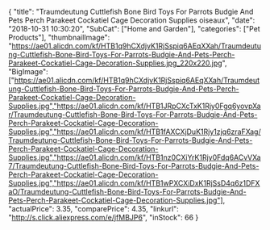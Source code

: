 {
	"title": "Traumdeutung Cuttlefish Bone Bird Toys For Parrots Budgie And Pets Perch Parakeet Cockatiel Cage Decoration Supplies oiseaux",
	"date": "2018-10-31 10:30:20",
	"SubCat": ["Home and Garden"],
	"categories": ["Pet Products"],
	"thumbnailImage": "https://ae01.alicdn.com/kf/HTB1q9hCXdjvK1RjSspiq6AEqXXah/Traumdeutung-Cuttlefish-Bone-Bird-Toys-For-Parrots-Budgie-And-Pets-Perch-Parakeet-Cockatiel-Cage-Decoration-Supplies.jpg_220x220.jpg",
	"BigImage": ["https://ae01.alicdn.com/kf/HTB1q9hCXdjvK1RjSspiq6AEqXXah/Traumdeutung-Cuttlefish-Bone-Bird-Toys-For-Parrots-Budgie-And-Pets-Perch-Parakeet-Cockatiel-Cage-Decoration-Supplies.jpg","https://ae01.alicdn.com/kf/HTB1JRpCXcTxK1Rjy0Fgq6yovpXar/Traumdeutung-Cuttlefish-Bone-Bird-Toys-For-Parrots-Budgie-And-Pets-Perch-Parakeet-Cockatiel-Cage-Decoration-Supplies.jpg","https://ae01.alicdn.com/kf/HTB1fAXCXjDuK1Rjy1zjq6zraFXag/Traumdeutung-Cuttlefish-Bone-Bird-Toys-For-Parrots-Budgie-And-Pets-Perch-Parakeet-Cockatiel-Cage-Decoration-Supplies.jpg","https://ae01.alicdn.com/kf/HTB1nz0CXiYrK1Rjy0Fdq6ACvVXa7/Traumdeutung-Cuttlefish-Bone-Bird-Toys-For-Parrots-Budgie-And-Pets-Perch-Parakeet-Cockatiel-Cage-Decoration-Supplies.jpg","https://ae01.alicdn.com/kf/HTB1wPXCXiDxK1RjSsD4q6z1DFXaO/Traumdeutung-Cuttlefish-Bone-Bird-Toys-For-Parrots-Budgie-And-Pets-Perch-Parakeet-Cockatiel-Cage-Decoration-Supplies.jpg"],
	"actualPrice": 3.35,
	"comparePrice": 4.35,
	"linkurl": "http://s.click.aliexpress.com/e/jfMBJP6",
	"inStock": 66
}
